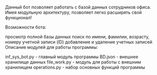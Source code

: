 Данный бот позволяет работать с базой данных сотрудников офиса. Имея модульную архитектуру, позволяет легко расширять свой функционал!

Возможности бота:

просмотр полной базы данных
поиск по имени, фамилии, возрасту, номеру учетной записи (ID)
добавление и удаление учетных записей
Описание модулей для работы программы:

inf_sys_bot.py - главный модуль программы
BD.json - внешнее хранилище данных
file_work.py - модуль для работы с внешним хранилищем
operations.py - набор основных функций программы